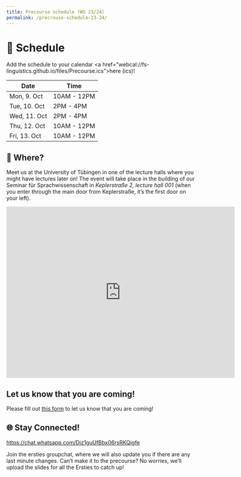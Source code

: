 ```yaml
---
title: Precourse schedule (WS 23/24)
permalink: /precrouse-schedule-23-24/
---
```


# 📅 Schedule

Add the schedule to your calendar <a href="webcal://fs-linguistics.github.io/files/Precourse.ics”>here (ics)</a>!

| Date | Time  |
|------|---|
|Mon, 9. Oct | 10AM - 12PM  |
|Tue, 10. Oct | 2PM - 4PM  |
|Wed, 11. Oct | 2PM - 4PM  |
|Thu, 12. Oct | 10AM - 12PM  |
|Fri, 13. Oct | 10AM - 12PM  |

## 📍 Where?

Meet us at the University of Tübingen in one of the lecture halls where you might have lectures later on! The event will take place in the building of our Seminar für Sprachwissenschaft in *Keplerstraße 2, lecture hall 001* (when you enter through the main door from Keplerstraße, it’s the first door on your left).

<iframe src="https://www.google.com/maps/embed?pb=!1m18!1m12!1m3!1d499.48120666150896!2d9.063708503059157!3d48.52603340175761!2m3!1f0!2f0!3f0!3m2!1i1024!2i768!4f13.1!3m3!1m2!1s0x4799e52d96edfc47%3A0xfeffe8b9b54ae8a3!2sDepartment%20of%20Linguistics%2C%20University%20of%20T%C3%BCbingen!5e0!3m2!1sen!2sde!4v1695983667265!5m2!1sen!2sde" width="600" height="450" style="border:0;" allowfullscreen="" loading="lazy" referrerpolicy="no-referrer-when-downgrade"></iframe>

## Let us know that you are coming!

Please fill out [this form](https://docs.google.com/forms/d/e/1FAIpQLSenVUaydGj_pgfPQ1-4RxMf7sJ5BuPwLCXIlf8b6VW_PCGBGQ/viewform) to let us know that you are coming!

## 🌐 Stay Connected!

https://chat.whatsapp.com/Djz1guUfBbx06rsRKQigfe

Join the ersties groupchat, where we will also update you if there are any last minute changes. Can’t make it to the precourse? No worries, we’ll upload the slides for all the Ersties to catch up!